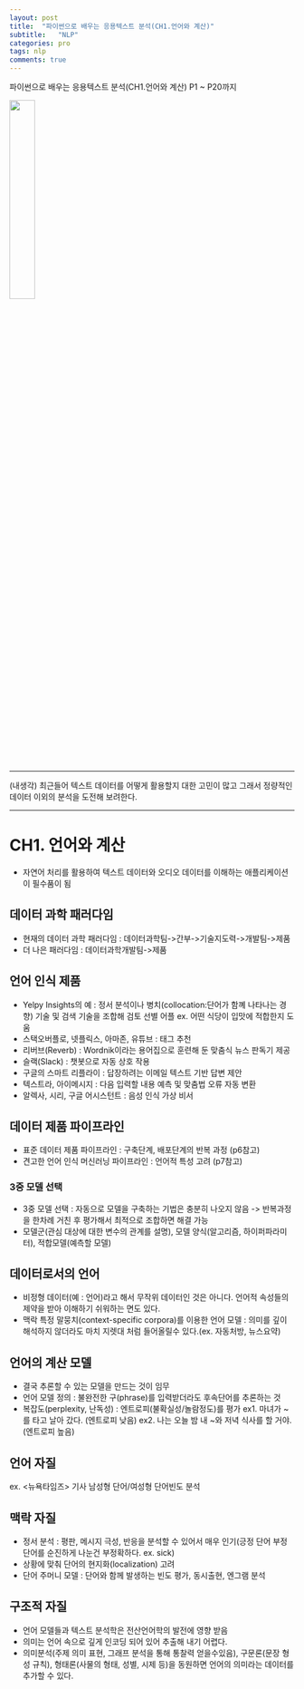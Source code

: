 ```yaml
---
layout: post
title:  "파이썬으로 배우는 응용텍스트 분석(CH1.언어와 계산)"
subtitle:   "NLP"
categories: pro
tags: nlp
comments: true
---
```


파이썬으로 배우는 응용텍스트 분석(CH1.언어와 계산) P1 ~ P20까지   
  
<img src="http://image.yes24.com/momo/TopCate2739/MidCate008/273872383.jpg" width="30%">
  
---

(내생각)
최근들어 텍스트 데이터를 어떻게 활용할지 대한 고민이 많고 그래서 정량적인 데이터 이외의 분석을 도전해 보려한다.

---


# CH1. 언어와 계산

- 자연어 처리를 활용하여 텍스트 데이터와 오디오 데이터를 이해하는 애플리케이션이 필수품이 됨

## 데이터 과학 패러다임
- 현재의 데이터 과학 패러다임 : 데이터과학팀->간부->기술지도력->개발팀->제품
- 더 나은 패러다임 : 데이터과학개발팀->제품
  
## 언어 인식 제품
- Yelpy Insights의 예 : 정서 분석이나 병치(collocation:단어가 함꼐 나타나는 경향) 기술 및 검색 기술을 조합해 검토 선별 어플
    ex. 어떤 식당이 입맛에 적합한지 도움  
- 스택오버플로, 넷플릭스, 아마존, 유튜브 : 태그 추천
- 리버브(Reverb) : Wordnik이라는 용어집으로 훈련해 둔 맞춤식 뉴스 판독기 제공
- 슬랙(Slack) : 챗봇으로 자동 상호 작용
- 구글의 스마트 리플라이 : 답장하려는 이메일 텍스트 기반 답변 제안
- 텍스트라, 아이메시지 : 다음 입력할 내용 예측 및 맞춤법 오류 자동 변환
- 알렉사, 시리, 구글 어시스턴트 : 음성 인식 가상 비서
  
## 데이터 제품 파이프라인
- 표준 데이터 제품 파이프라인 : 구축단계, 배포단계의 반복 과정 (p6참고)
- 견고한 언어 인식 머신러닝 파이프라인 : 언어적 특성 고려 (p7참고)
  
### 3중 모델 선택
- 3중 모델 선택 : 자동으로 모델을 구축하는 기법은 충분히 나오지 않음 -> 반복과정을 한차례 거친 후 평가해서 최적으로 조합하면 해결 가능
- 모델군(관심 대상에 대한 변수의 관계를 설명), 모델 양식(알고리즘, 하이퍼파라미터), 적합모델(예측할 모델)
  
## 데이터로서의 언어
- 비정형 데이터(예 : 언어)라고 해서 무작위 데이터인 것은 아니다. 언어적 속성들의 제약을 받아 이해하기 쉬워하는 면도 있다.
- 맥락 특정 말뭉치(context-specific corpora)를 이용한 언어 모델 : 의미를 깊이 해석하지 않더라도 마치 지렛대 처럼 들어올릴수 있다.(ex. 자동처방, 뉴스요약)
  
## 언어의 계산 모델
- 결국 추론할 수 있는 모델을 만드는 것이 임무
- 언어 모델 정의 : 불완전한 구(phrase)를 입력받더라도 후속단어를 추론하는 것
- 복잡도(perplexity, 난독성) : 엔트로피(불확실성/놀람정도)를 평가
    ex1. 마녀가 ~를 타고 날아 갔다. (엔트로피 낮음)
    ex2. 나는 오늘 밤 내 ~와 저녁 식사를 할 거야. (엔트로피 높음)
  
## 언어 자질
ex. <뉴욕타임즈> 기사 남성형 단어/여성형 단어빈도 분석

## 맥락 자질
- 정서 분석 : 평판, 메시지 극성, 반응을 분석할 수 있어서 매우 인기(긍정 단어 부정단어를 순진하게 나눈건 부정확하다. ex. sick)
- 상황에 맞춰 단어의 현지화(localization) 고려
- 단어 주머니 모델 : 단어와 함께 발생하는 빈도 평가, 동시출현, 엔그램 분석

## 구조적 자질
- 언어 모델들과 텍스트 분석학은 전산언어학의 발전에 영향 받음
- 의미는 언어 속으로 깊게 인코딩 되어 있어 추출해 내기 어렵다.
- 의미분석(주제 의미 표현, 그래프 분석을 통해 통찰력 얻을수있음), 구문론(문장 형성 규칙), 형태론(사물의 형태, 성별, 시제 등)을 동원하면 언어의 의미라는 데이터를 추가할 수 있다.
